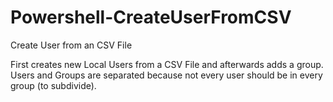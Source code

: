 # Powershell-CreateUserFromCSV
Create User from an CSV File

First creates new Local Users from a CSV File and afterwards adds a group.
Users and Groups are separated because not every user should be in every group (to subdivide). 
